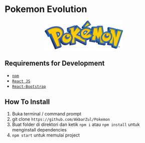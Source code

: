 # Pokemon Evolution
<div align="center">
    <img width="250" src="./public/pokemonlogo.png">
</div>

## Requirements for Development
- [`npm`](https://www.npmjs.com/get-npm)
- [`React JS`](https://reactjs.org/)
- [`React-Bootstrap`](https://react-bootstrap.github.io/)

## How To Install
1. Buka terminal / command prompt
2. git clone `https://github.com/AkbarZul/Pokemon`
3. Buat folder di direktori dan ketik `npm i` atau `npm install` untuk menginstall dependencies
4. `npm start` untuk memulai project
